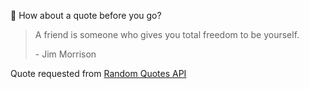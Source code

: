 📣 How about a quote before you go?

> A friend is someone who gives you total freedom to be yourself.
>
> <p>- Jim Morrison</p>

Quote requested from [Random Quotes API](https://github.com/lukePeavey/quotable)
